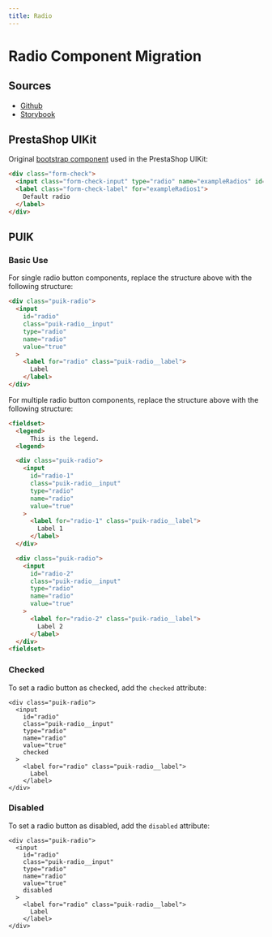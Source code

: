 ```yaml
---
title: Radio
---
```


# Radio Component Migration

## Sources

- [Github](https://github.com/PrestaShopCorp/puik/tree/main/packages/components/radio)
- [Storybook](https://uikit.prestashop.com/?path=/story/components-radio--default)

## PrestaShop UIKit

Original [bootstrap component](https://getbootstrap.com/docs/4.0/components/forms/#checkboxes-and-radios) used in the PrestaShop UIKit:

```html
<div class="form-check">
  <input class="form-check-input" type="radio" name="exampleRadios" id="exampleRadios1" value="option1" checked>
  <label class="form-check-label" for="exampleRadios1">
    Default radio
  </label>
</div>
```

## PUIK

### Basic Use

For single radio button components, replace the structure above with the following structure:

```html
<div class="puik-radio">
  <input
    id="radio"
    class="puik-radio__input"
    type="radio"
    name="radio"
    value="true"
  >
    <label for="radio" class="puik-radio__label">
      Label
    </label>
</div>
```

For multiple radio button components, replace the structure above with the following structure:

```html
<fieldset>
  <legend>
      This is the legend.
  <legend>

  <div class="puik-radio">
    <input
      id="radio-1"
      class="puik-radio__input"
      type="radio"
      name="radio"
      value="true"
    >
      <label for="radio-1" class="puik-radio__label">
        Label 1
      </label>
  </div>

  <div class="puik-radio">
    <input
      id="radio-2"
      class="puik-radio__input"
      type="radio"
      name="radio"
      value="true"
    >
      <label for="radio-2" class="puik-radio__label">
        Label 2
      </label>
  </div>
<fieldset>
```

### Checked

To set a radio button as checked, add the `checked` attribute:

```html{8}
<div class="puik-radio">
  <input
    id="radio"
    class="puik-radio__input"
    type="radio"
    name="radio"
    value="true"
    checked
  >
    <label for="radio" class="puik-radio__label">
      Label
    </label>
</div>
```

### Disabled

To set a radio button as disabled, add the `disabled` attribute:

```html{8}
<div class="puik-radio">
  <input
    id="radio"
    class="puik-radio__input"
    type="radio"
    name="radio"
    value="true"
    disabled
  >
    <label for="radio" class="puik-radio__label">
      Label
    </label>
</div>
```
